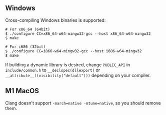 ## Windows

Cross-compiling Windows binaries is supported:

```console
# For x86_64 (64bit)
$ ./configure CC=x86_64-w64-mingw32-gcc --host x86_64-w64-mingw32
$ make

# For i686 (32bit)
$ ./configure CC=i866-w64-mingw32-gcc --host i686-w64-mingw32
$ make
```

If building a dynamic library is desired, change `PUBLIC_API` in `include/common.h` to `__declspec(dllexport)` or `__attribute__((visibility("default")))` depending on your compiler.

## M1 MacOS

Clang doesn't support `-march=native -mtune=native`, so you should remove them.
